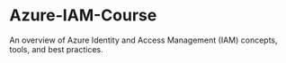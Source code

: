 # Azure-IAM-Course
An overview of Azure Identity and Access Management (IAM) concepts, tools, and best practices. 
